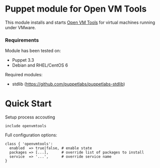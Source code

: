 # Puppet module for Open VM Tools

This module installs and starts [Open VM Tools][OPENVMTOOLS]
for virtual machines running under VMware.

### Requirements

Module has been tested on:

* Puppet 3.3
* Debian and RHEL/CentOS 6

Required modules:

* stdlib (https://github.com/puppetlabs/puppetlabs-stdlib)

# Quick Start

Setup process accouting

```puppet
include openvmtools
```

Full configuration options:

```puppet
class { 'openvmtools':
  enabled  => true|false, # enable state
  packages => [...],      # override list of packages to install
  service  => '...',      # override service name
}
```

[OPENVMTOOLS]: http://open-vm-tools.sourceforge.net/
